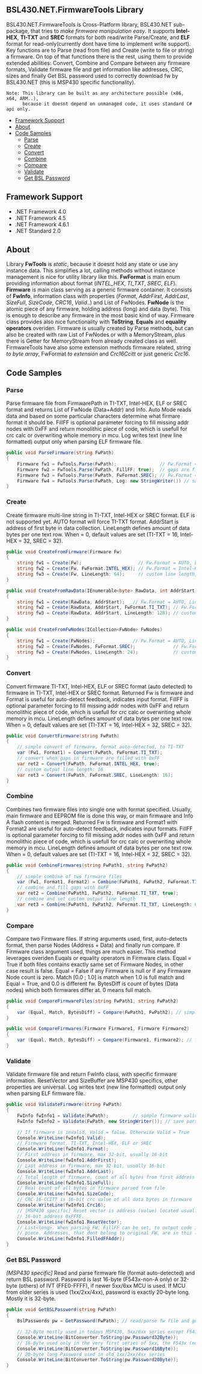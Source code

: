 BSL430.NET.FirmwareTools Library
--------------------------------
BSL430.NET.FirmwareTools is Cross-Platform library, BSL430.NET sub-package, that tries to *make firmware manipulation easy*. It supports **Intel-HEX**, **TI-TXT** and **SREC** formats for both read/write Parse/Create, and **ELF** format for read-only(currently dont have time to implement write support). Key functions are to Parse (read from file) and Create (write to file or string) a firmware. On top of that functions there is the rest, using them to provide extended abilities: Convert, Combine and Compare between any firmware formats, Validate firmware file and get information like addresses, CRC, sizes and finally Get BSL password used to correctly download fw by BSL430.NET (this is MSP430 specific functionality).
```
Note: This library can be built as any architecture possible (x86, x64, ARM..),
      because it doesnt depend on unmanaged code, it uses standard C# api only.
```
- [Framework Support](#Framework-Support)
- [About](#About)
- [Code Samples](#Code-Samples)
  - [Parse](#Parse)
  - [Create](#Create)
  - [Convert](#Convert)
  - [Combine](#Combine)
  - [Compare](#Compare)
  - [Validate](#Validate)
  - [Get BSL Password](#Get-BSL-Password)

Framework Support
-----------------
- .NET Framework 4.0
- .NET Framework 4.5
- .NET Framework 4.6.1
- .NET Standard 2.0

About
-----
Library **FwTools** is *static*, because it doesnt hold any state or use any instance data. This simplifies a lot, calling methods without instance management is nice for utility library like this. **FwFormat** is main enum providing information about format (*INTEL_HEX*, *TI_TXT*, *SREC*, *ELF*). **Firmware** is main class serving as a generic firmware container. It consists of **FwInfo**, information class with properties (*Format*, *AddrFirst*, *AddrLast*, *SizeFull*, *SizeCode*, *CRC16*, *Valid*..) and List of FwNodes. **FwNode** is the atomic piece of any firmware, holding address (long) and data (byte). This is enough to describe any firmware in the most basic kind of way. Firmware class provides also nice functionality with **ToString**, **Equals** and **equality operators** overiden. Firmware is usually created by Parse methods, but can also be created with raw List of FwNodes or with a MemoryStream, plus there is Getter for MemoryStream from already created class as well. FirmwareTools have also some extension methods firmware related, string *to byte array*, FwFormat *to extension* and *Crc16Ccitt* or just generic *Crc16*.

Code Samples
------------
### Parse
Parse firmware file from FirmwarePath in TI-TXT, Intel-HEX, ELF or SREC format and returns List of FwNode (Data+Addr) and Info. Auto Mode reads data and based on some particular characters determine what firmare format it should be. FillFF is optional parameter forcing to fill missing addr nodes with 0xFF and return monolithic piece of code, which is usefull for crc calc or overwriting whole memory in mcu. Log writes text (new line formatted) output only when parsing ELF firmware file.

```csharp
public void ParseFirmware(string FwPath)
{
    Firmware fw1 = FwTools.Parse(FwPath);                // Fw.Format = AUTO
    Firmware fw2 = FwTools.Parse(FwPath, FillFF: true);  // gaps are filled with 0xFF
    Firmware fw3 = FwTools.Parse(FwPath, FwFormat.SREC); // Fw.Format = SREC
    Firmware fw4 = FwTools.Parse(FwPath, Log: new StringWriter()) // save parse log
}
```

### Create
Create firmware multi-line string in TI-TXT, Intel-HEX or SREC format. ELF is not supported yet. AUTO format will force TI-TXT format. AddrStart is address of first byte in data collection. LineLength defines amount of data bytes per one text row. When = 0, default values are set (TI-TXT = 16, Intel-HEX = 32, SREC = 32).

```csharp
public void CreateFromFirmware(Firmware Fw)
{
    string fw1 = Create(Fw);                     // Fw.Format = AUTO, Len = default
    string fw2 = Create(Fw, FwFormat.INTEL_HEX); // Fw.Format = Intel-HEX
    string fw3 = Create(Fw, LineLength: 64);     // custom line length, compatibility
}

public void CreateFromRawData(IEnumerable<byte> RawData, int AddrStart)
{
    string fw1 = Create(RawData, AddrStart);   // Fw.Format = AUTO, Line Len = default
    string fw2 = Create(RawData, AddrStart, FwFormat.TI_TXT); // Fw.Format = TI-TXT
    string fw3 = Create(RawData, AddrStart, LineLength: 128); // custom fw line length
}

public void CreateFromFwNodes(ICollection<FwNode> FwNodes)
{
    string fw1 = Create(FwNodes);              // Fw.Format = AUTO, Line Len = default
    string fw2 = Create(FwNodes, FwFormat.SREC);              // Fw.Format = SREC
    string fw3 = Create(FwNodes, LineLength: 24);             // custom fw line length
}
```

### Convert
Convert firmware TI-TXT, Intel-HEX, ELF or SREC format (auto detected) to firmware in TI-TXT, Intel-HEX or SREC format. Returned Fw is firmware and Format is useful for auto-detect feedback, indicates input format. FillFF is optional parameter forcing to fill missing addr nodes with 0xFF and return monolithic piece of code, which is usefull for crc calc or overwriting whole memory in mcu. LineLength defines amount of data bytes per one text row. When = 0, default values are set (TI-TXT = 16, Intel-HEX = 32, SREC = 32).

```csharp
public void ConvertFirmware(string FwPath)
{
    // simple convert of firmware, format auto-detected, to TI-TXT
    var (Fw1, Format1) = Convert(FwPath, FwFormat.TI_TXT);
    // convert when gaps in firmware are filled with 0xFF
    var ret2 = Convert(FwPath, FwFormat.INTEL_HEX, true);    
    // custom output line length: 16
    var ret3 = Convert(FwPath, FwFormat.SREC, LineLength: 16);
}
```

### Combine
Combines two firmware files into single one with format specified. Usually, main firmware and EEPROM file is done this way, or main firmware and Info A flash content is merged. Returned Fw is firmware and Format1 with Format2 are useful for auto-detect feedback, indicates input formats. FillFF is optional parameter forcing to fill missing addr nodes with 0xFF and return monolithic piece of code, which is usefull for crc calc or overwriting whole memory in mcu. LineLength defines amount of data bytes per one text row. When = 0, default values are set (TI-TXT = 16, Intel-HEX = 32, SREC = 32).

```csharp
public void CombineFirmwares(string FwPath1, string FwPath2)
{
    // simple combine of two firmware files
    var (Fw1, Format1, Format2) = Combine(FwPath1, FwPath2, FwFormat.TI_TXT);
    // combine and fill gaps with 0xFF
    var ret2 = Combine(FwPath1, FwPath2, FwFormat.TI_TXT, true);
    // combine and set custom output line length
    var ret3 = Combine(FwPath1, FwPath2, FwFormat.TI_TXT, LineLength: 64);
}
```

### Compare
Compare two Firmware files. If string arguments used, first, auto-detects format, then parse Nodes (Address + Data) and finally run compare. If Firmware class argument used, things are much easier. This method leverages overiden Euqals or equality operators in Firmware class. Equal = True if both files contains exactly same set of Firmware Nodes, in other case result is false. Equal = False if any Firmware is null or if any Firmware Node count is zero. Match [0.0 ; 1.0] is match when 1.0 is full match and Equal = True, and 0.0 is different fw. BytesDiff is count of bytes (Data nodes) which both firmwares differ at. 0 means full match.

```csharp
public void CompareFirmwareFiles(string FwPath1, string FwPath2)
{
    var (Equal, Match, BytesDiff) = Compare(FwPath1, FwPath2); // simple fw compare
}

public void CompareFirmwares(Firmware Firmware1, Firmware Firmware2)
{
    var (Equal, Match, BytesDiff) = Compare(Firmware1, Firmware2); // fw class cmp
}
```

### Validate
Validate firmware file and return FwInfo class, with specific firmware information. ResetVector and SizeBuffer are MSP430 specifics, other properties are universal. Log writes text (new line formatted) output only when parsing ELF firmware file.

```csharp
public void ValidateFirmware(string FwPath)
{
    FwInfo fwInfo1 = Validate(FwPath);         // simple firmware validation
    FwInfo fwInfo2 = Validate(FwPath, new StringWriter()); // save parse log

    // If firmware is invalid, Valid = false. Otherwise Valid = True
    Console.WriteLine(fwInfo1.Valid);
    // Firmware format. TI-TXT, Intel-HEX, ELF or SREC
    Console.WriteLine(fwInfo1.Format);
    // First address in firmware, max 32-bit, usually 16-bit
    Console.WriteLine(fwInfo1.AddrFirst);
    // Last address in firmware, max 32-bit, usually 16-bit
    Console.WriteLine(fwInfo1.AddrLast);
    // Total length of firmware, count of all bytes from first address to last
    Console.WriteLine(fwInfo1.SizeFull);
    // Real count of all bytes in firmware parsed from file
    Console.WriteLine(fwInfo1.SizeCode);
    // CRC-16-CCITT is 16-bit crc value of all data bytes in firmware
    Console.WriteLine(fwInfo1.Crc16);
    // [MSP430 specific] Reset vector is address (value) located usually at 
    // 16-bit address 0xFFFE.
    Console.WriteLine(fwInfo1.ResetVector);
    // List<long>. When parsing FW, FillFF can be set, to output code in single 
    // piece. Addresses, that dont belong to original FW, are in this list.
    Console.WriteLine(fwInfo1.FilledFFAddr);
}
```

### Get BSL Password
*[MSP430 specific]* Read and parse firmware file (format auto-detected) and return BSL password. Password is last 16-byte (F543x-non-A only) or 32-byte (others) of IVT (FFE0-FFFF), if newer 5xx/6xx MCU is used. If MCU from older series is used (1xx/2xx/4xx), password is exactly 20-byte long. Mostly it is 32-byte.

```csharp
public void GetBSLPassword(string FwPath)
{
    BslPasswords pw = GetPassword(FwPath); // read/parse fw file and get pw

    // 32-Byte mostly used in todays MSP430, 5xx/6xx series except F543x (non A).
    Console.WriteLine(BitConverter.ToString(pw.Password32Byte));
    // 16-Byte used only in the very first series of 5xx, the F543x (non A)
    Console.WriteLine(BitConverter.ToString(pw.Password16Byte));
    // 20-byte long Password used in old 1xx/2xx/4xx series
    Console.WriteLine(BitConverter.ToString(pw.Password20Byte));
}
```